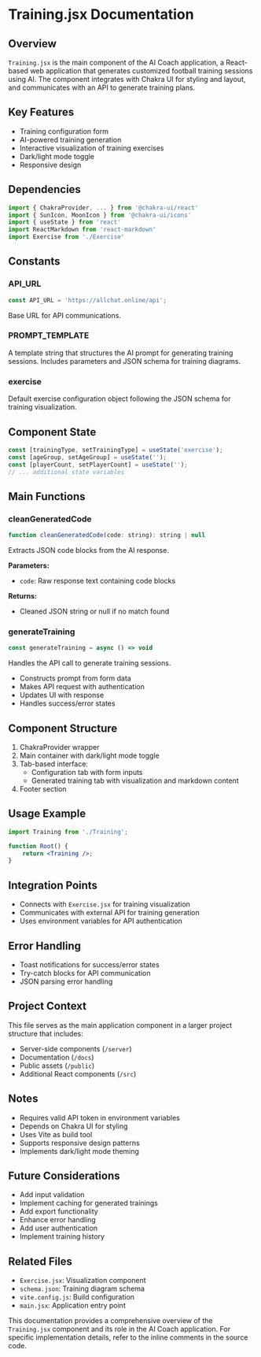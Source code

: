 # Training.jsx Documentation

## Overview

`Training.jsx` is the main component of the AI Coach application, a React-based web application that
generates customized football training sessions using AI. The component integrates with Chakra UI
for styling and layout, and communicates with an API to generate training plans.

## Key Features

- Training configuration form
- AI-powered training generation
- Interactive visualization of training exercises
- Dark/light mode toggle
- Responsive design

## Dependencies

```javascript
import { ChakraProvider, ... } from '@chakra-ui/react'
import { SunIcon, MoonIcon } from '@chakra-ui/icons'
import { useState } from 'react'
import ReactMarkdown from 'react-markdown'
import Exercise from './Exercise'
```

## Constants

### API_URL

```javascript
const API_URL = 'https://allchat.online/api';
```

Base URL for API communications.

### PROMPT_TEMPLATE

A template string that structures the AI prompt for generating training sessions. Includes
parameters and JSON schema for training diagrams.

### exercise

Default exercise configuration object following the JSON schema for training visualization.

## Component State

```javascript
const [trainingType, setTrainingType] = useState('exercise');
const [ageGroup, setAgeGroup] = useState('');
const [playerCount, setPlayerCount] = useState('');
// ... additional state variables
```

## Main Functions

### cleanGeneratedCode

```javascript
function cleanGeneratedCode(code: string): string | null
```

Extracts JSON code blocks from the AI response.

**Parameters:**

- `code`: Raw response text containing code blocks

**Returns:**

- Cleaned JSON string or null if no match found

### generateTraining

```javascript
const generateTraining = async () => void
```

Handles the API call to generate training sessions.

- Constructs prompt from form data
- Makes API request with authentication
- Updates UI with response
- Handles success/error states

## Component Structure

1. ChakraProvider wrapper
2. Main container with dark/light mode toggle
3. Tab-based interface:
    - Configuration tab with form inputs
    - Generated training tab with visualization and markdown content
4. Footer section

## Usage Example

```jsx
import Training from './Training';

function Root() {
    return <Training />;
}
```

## Integration Points

- Connects with `Exercise.jsx` for training visualization
- Communicates with external API for training generation
- Uses environment variables for API authentication

## Error Handling

- Toast notifications for success/error states
- Try-catch blocks for API communication
- JSON parsing error handling

## Project Context

This file serves as the main application component in a larger project structure that includes:

- Server-side components (`/server`)
- Documentation (`/docs`)
- Public assets (`/public`)
- Additional React components (`/src`)

## Notes

- Requires valid API token in environment variables
- Depends on Chakra UI for styling
- Uses Vite as build tool
- Supports responsive design patterns
- Implements dark/light mode theming

## Future Considerations

- Add input validation
- Implement caching for generated trainings
- Add export functionality
- Enhance error handling
- Add user authentication
- Implement training history

## Related Files

- `Exercise.jsx`: Visualization component
- `schema.json`: Training diagram schema
- `vite.config.js`: Build configuration
- `main.jsx`: Application entry point

This documentation provides a comprehensive overview of the `Training.jsx` component and its role in the
AI Coach application. For specific implementation details, refer to the inline comments in the
source code.
